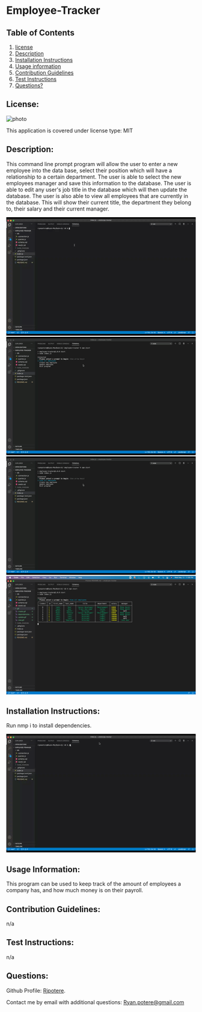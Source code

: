 # Employee-Tracker 

  ## **Table of Contents**
  1. [license](#license)
  2. [Description](#description)
  3. [Installation Instructions](#installation-instructions)
  4. [Usage information](#usage-information)
  5. [Contribution Guidelines](#contribution-guidelines)
  6. [Test Instructions](#test-instructions)
  7. [Questions?](#questions)

  ## **License:** 
 ![photo](https://img.shields.io/badge/MIT-license-brightgreen)

  This application is covered under license type: MIT

  ## **Description:** 
 This command line prompt program will allow the user to enter a new employee into the data base, select their position which will have a relationship to a certain department. The user is able to select the new employees manager and save this information to the database. The user is able to edit any user's job title in the database which will then update the database. The user is also able to view all employees that are currently in the database. This will show their current title, the department they belong to, their salary and their current manager.  

 ![gif](gif/create.gif)
 ![gif](gif/view.gif)
 ![gif](gif/view.gif)
 ![photo](img/commandline.png)
  ## **Installation Instructions:**
 Run nmp i to install dependencies. 

 ![gif](gif/dependencies.gif)

  ## **Usage Information:** 
This program can be used to keep track of the amount of employees a company has, and how much money is on their payroll. 

  ## **Contribution Guidelines:**
 n/a 

  ## **Test Instructions:** 
n/a

  ## **Questions:**

  Github Profile: [Rjpotere](https://github.com/Rjpotere).

  Contact me by email with additional questions: [Ryan.potere@gmail.com](mailto:Ryan.potere@gmail.com)
